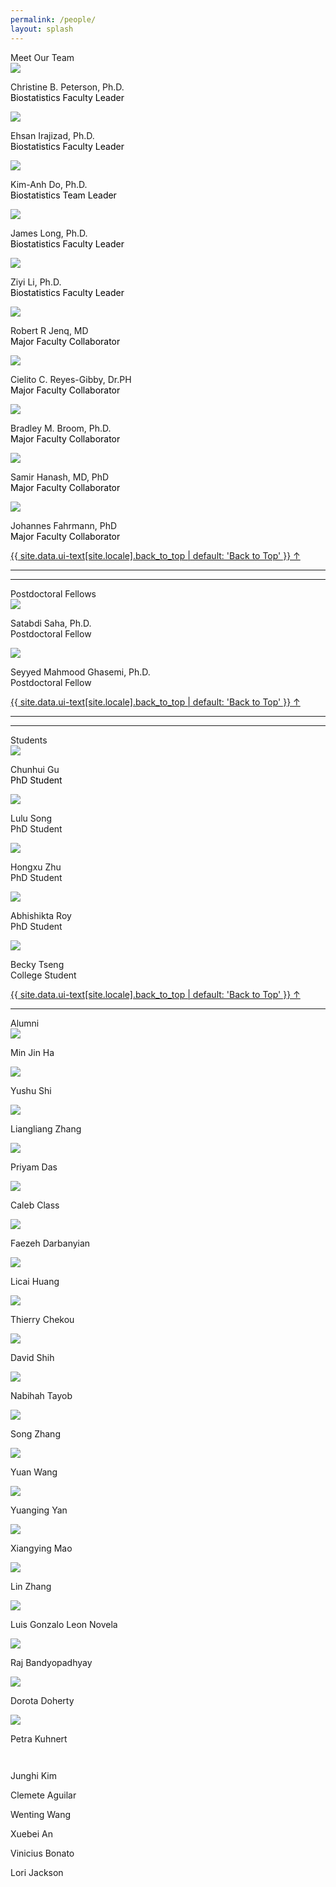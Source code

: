 ```yaml
---
permalink: /people/
layout: splash
---
```


<div class="responsive-container-block outer-container">
  <div class="responsive-container-block inner-container">
    <div class="text-blk section-head-text" style="margin-top:1em;">
      Meet Our Team
    </div>
    <!-- First row -->
    <div class="responsive-container-block">
      <div class="responsive-cell-block wk-desk-3 wk-ipadp-3 wk-tab-6 wk-mobile-12 team-card-container">
        <div class="team-card">
          <div class="img-wrapper">
            <img class="team-img" src="https://odin.mdacc.tmc.edu/~cbpeterson/images/CBP3.jpg">
          </div>
          <p class="text-blk name" style="margin-top:1em;">
            Christine B. Peterson, Ph.D.
          </p>
          <p class="text-blk position" style="margin-top:-1em;">
          <a href="https://faculty.mdanderson.org/profiles/christine_peterson.html" target="_blank" style="text-decoration: none; color: black;">
            Biostatistics Faculty Leader
          </a>
          </p>
          <div class="social-media-links">
            <a href="mailto:cbpeterson@mdanderson.org" target="_blank">
              <i class="fa fa-envelope" style="color: #000000;"></i>
            </a>
            <a href="https://odin.mdacc.tmc.edu/~cbpeterson/index.html" target="_blank">
              <i class="fa fa-link" style="color: #000000;"></i>
            </a>
          </div>
        </div>
      </div>
      <div class="responsive-cell-block wk-desk-3 wk-ipadp-3 wk-tab-6 wk-mobile-12 team-card-container">
        <div class="team-card">
          <div class="img-wrapper">
            <img class="team-img" src="../assets/images/people/ehsanI.JPG">
          </div>
          <p class="text-blk name" style="margin-top:1em;">
            Ehsan Irajizad, Ph.D.
          </p>
          <p class="text-blk position" style="margin-top:-1em;">
          <a href="../assets/EhsanIrajizadCV.pdf" target="_blank" style="text-decoration: none; color: black;">
            Biostatistics Faculty Leader
          </a>
          </p>
          <div class="social-media-links">
            <a href="mailto:EIrajizad@mdanderson.org" target="_blank">
              <i class="fa fa-envelope" style="color: #000000;"></i>
            </a>
            <a href="https://faculty.mdanderson.org/profiles/ehsan_irajizad.html" target="_blank">
              <i class="fa fa-link" style="color: #000000;"></i>
            </a>
          </div>
        </div>
      </div>
      <div class="responsive-cell-block wk-desk-3 wk-ipadp-3 wk-tab-6 wk-mobile-12 team-card-container">
                  <div class="team-card">
                    <div class="img-wrapper">
                      <img class="team-img" src="../assets/images/people/KDoHeadshot.JPG">
                    </div>
                    <p class="text-blk name" style="margin-top:1em;">
                      Kim-Anh Do, Ph.D.
                    </p>
                    <p class="text-blk position" style="margin-top:-1em;">
                    <a href="https://faculty.mdanderson.org/profiles/kim-anh_do.html" target="_blank" style="text-decoration: none; color: black;">
                      Biostatistics Team Leader
                    </a>
                    </p>
                    <div class="social-media-links1">
                      <a href="mailto:kim@mdanderson.org" target="_blank">
                        <i class="fa fa-envelope" style="color: #000000;"></i>
                      </a>
                      <a href="https://www.linkedin.com/in/kim-anh-do-35b31463/" target="_blank">
                        <i class="fab fa-linkedin" style="color: #000000;"></i>
                      </a>
                      <a href="https://faculty.mdanderson.org/profiles/kim-anh_do.html" target="_blank">
                        <i class="fa fa-link" style="color: #000000;"></i>
                      </a>
                      <a href="https://scholar.google.com/citations?user=Ixr1k3gAAAAJ&hl=en" target="_blank">
                        <i class="fab fa-google" style="color: #000000;"></i>
                      </a>
                    </div>
                  </div>
                </div>
      <div class="responsive-cell-block wk-desk-3 wk-ipadp-3 wk-tab-6 wk-mobile-12 team-card-container">
        <div class="team-card">
          <div class="img-wrapper">
            <img class="team-img" src="../assets/images/people/jamesL.JPG">
          </div>
          <p class="text-blk name" style="margin-top:1em;">
            James Long, Ph.D.
          </p>
          <p class="text-blk position" style="margin-top:-1em;">
          <a href="https://faculty.mdanderson.org/profiles/james_long.html" target="_blank" style="text-decoration: none; color: black;">
            Biostatistics Faculty Leader
          </a>
          </p>
          <div class="social-media-links">
            <a href="mailto:JPLong@mdanderson.org" target="_blank">
              <i class="fa fa-envelope" style="color: #000000;"></i>
            </a>
            <a href="https://longjp.github.io/" target="_blank">
              <i class="fa fa-link" style="color: #000000;"></i>
            </a>
          </div>
        </div>
      </div>
      <div class="responsive-cell-block wk-desk-3 wk-ipadp-3 wk-tab-6 wk-mobile-12 team-card-container">
        <div class="team-card">
          <div class="img-wrapper">
            <img class="team-img" src="../assets/images/people/ziyiL.JPG">
          </div>
          <p class="text-blk name" style="margin-top:1em;">
            Ziyi Li, Ph.D.
          </p>
          <p class="text-blk position" style="margin-top:-1em;">
          <a href="https://faculty.mdanderson.org/profiles/ziyi_li.html" target="_blank" style="text-decoration: none; color: black;">
            Biostatistics Faculty Leader
          </a>
          </p>
          <div class="social-media-links">
            <a href="mailto:zli16@mdanderson.org" target="_blank">
              <i class="fa fa-envelope" style="color: #000000;"></i>
            </a>
            <a href="https://ziyili20.github.io/" target="_blank">
              <i class="fa fa-link" style="color: #000000;"></i>
            </a>
          </div>
        </div>
      </div>
    </div>
  </div>
</div>
  <!-- End First row -->
  <!-- Second Row Start-->
 <div class="responsive-container-block">
                <div class="responsive-cell-block wk-desk-3 wk-ipadp-3 wk-tab-6 wk-mobile-12 team-card-container">
                    <div class="team-card">
                      <div class="img-wrapper">
                        <img class="team-img" src="../assets/images/people/robertJ.JPG">
                      </div>
                      <p class="text-blk name" style="margin-top:1em;">
                        Robert R Jenq, MD
                      </p>
                      <p class="text-blk position" style="margin-top:-1em;">
                      <a href="https://faculty.mdanderson.org/profiles/robert_jenq.html" target="_blank" style="text-decoration: none; color: black;">
                        Major Faculty Collaborator
                      </a>
                      </p>
                      <div class="social-media-links">
                        <a href="rrjenq@mdanderson.org" target="_blank">
                          <i class="fa fa-envelope" style="color: #000000;"></i>
                        </a>
                        <a href="https://www.mdanderson.org/research/departments-labs-institutes/labs/jenq-laboratory.html" target="_blank">
                          <i class="fa fa-link" style="color: #000000;"></i>
                        </a>
                      </div>
                    </div>
                  </div>
                <div class="responsive-cell-block wk-desk-3 wk-ipadp-3 wk-tab-6 wk-mobile-12 team-card-container">
                  <div class="team-card">
                    <div class="img-wrapper">
                      <img class="team-img" src="../assets/images/people/cielitoR.JPG">
                    </div>
                    <p class="text-blk name" style="margin-top:1em;">
                      Cielito C. Reyes-Gibby, Dr.PH
                    </p>
                    <p class="text-blk position" style="margin-top:-1em;">
                    <a href="https://faculty.mdanderson.org/profiles/cielito_c_reyes-gibby.html" target="_blank" style="text-decoration: none; color: black;">
                      Major Faculty Collaborator
                    </a>
                    </p>
                    <div class="social-media-links">
                      <a href="mailto:creyes@mdanderson.org" target="_blank">
                        <i class="fa fa-envelope" style="color: #000000;"></i>
                      </a>
                      <a href="https://profiles.viictr.org/display/12583737" target="_blank">
                        <i class="fa fa-link" style="color: #000000;"></i>
                      </a>
                    </div>
                  </div>
                </div>
                <div class="responsive-cell-block wk-desk-3 wk-ipadp-3 wk-tab-6 wk-mobile-12 team-card-container">
                  <div class="team-card">
                    <div class="img-wrapper">
                      <img class="team-img" src="../assets/images/people/bradleyB.JPG">
                    </div>
                    <p class="text-blk name" style="margin-top:1em;">
                      Bradley M. Broom, Ph.D.
                    </p>
                    <p class="text-blk position" style="margin-top:-1em;">
                    <a href="https://faculty.mdanderson.org/profiles/bradley_broom.html" target="_blank" style="text-decoration: none; color: black;">
                      Major Faculty Collaborator
                    </a>
                    </p>
                    <div class="social-media-links">
                      <a href="mailto:bmbroom@mdanderson.org" target="_blank">
                        <i class="fa fa-envelope" style="color: #000000;"></i>
                      </a>
                      <a href="https://odin.mdacc.tmc.edu/~bmbroom/" target="_blank">
                        <i class="fa fa-link" style="color: #000000;"></i>
                      </a>
                      <a href="https://www.linkedin.com/in/bradley-broom-6546377" target="_blank">
                        <i class="fab fa-linkedin" style="color: #000000;"></i>
                      </a>
                    </div>
                  </div>
                </div>
                <div class="responsive-cell-block wk-desk-3 wk-ipadp-3 wk-tab-6 wk-mobile-12 team-card-container">
                    <div class="team-card">
                      <div class="img-wrapper">
                        <img class="team-img" src="../assets/images/people/samH.JPG">
                      </div>
                      <p class="text-blk name" style="margin-top:1em;">
                        Samir Hanash, MD, PhD
                      </p>
                      <p class="text-blk position" style="margin-top:-1em;">
                      <a href="https://faculty.mdanderson.org/profiles/samir_hanash.html" target="_blank" style="text-decoration: none; color: black;">
                        Major Faculty Collaborator
                      </a>
                      </p>
                      <div class="social-media-links">
                        <a href="shanash@mdanderson.org" target="_blank">
                          <i class="fa fa-envelope" style="color: #000000;"></i>
                        </a>
                        <a href="https://mdanderson.elsevierpure.com/en/persons/samir-hanash" target="_blank">
                          <i class="fa fa-link" style="color: #000000;"></i>
                        </a>
                      </div>
                    </div>
                  </div>
                  <div class="responsive-cell-block wk-desk-3 wk-ipadp-3 wk-tab-6 wk-mobile-12 team-card-container">
                    <div class="team-card">
                      <div class="img-wrapper">
                        <img class="team-img" src="../assets/images/people/johannesF.JPG">
                      </div>
                      <p class="text-blk name" style="margin-top:1em;">
                        Johannes Fahrmann, PhD
                      </p>
                      <p class="text-blk position" style="margin-top:-1em;">
                      <a href="https://faculty.mdanderson.org/profiles/johannes_fahrmann.html" target="_blank" style="text-decoration: none; color: black;">
                        Major Faculty Collaborator
                      </a>
                      </p>
                      <div class="social-media-links">
                        <a href="JFFahrmann@mdanderson.org" target="_blank">
                          <i class="fa fa-envelope" style="color: #000000;"></i>
                        </a>
                        <a href="https://mdanderson.elsevierpure.com/en/persons/johannes-francois-fahrmann" target="_blank">
                          <i class="fa fa-link" style="color: #000000;"></i>
                        </a>
                      </div>
                    </div>
                  </div>
  </div>   
  <a href="#" class="back-to-top">{{ site.data.ui-text[site.locale].back_to_top | default: 'Back to Top' }} &uarr;</a>
  <!-- End Second Row -->
  <!-- Start Third row-->
  <hr>
<div class="responsive-container-block outer-container">
  <div class="responsive-container-block inner-container">
  <hr>
      <div class="text-blk section-head-text">
        Postdoctoral Fellows
      </div>
        <div class="responsive-container-block">
          <div class="responsive-cell-block wk-desk-3 wk-ipadp-3 wk-tab-6 wk-mobile-12 team-card-container">
            <div class="team-card">
              <div class="img-wrapper">
                <img class="team-img" src="../assets/images/people/satabdiS.JPG">
              </div>
              <p class="text-blk name" style="margin-top:1em;">
                Satabdi Saha, Ph.D.
              </p>
              <p class="text-blk position" style="margin-top:-1em;">
                Postdoctoral Fellow
              </p>
              <div class="social-media-links">
                <a href="mailto:SSaha1@mdanderson.org" target="_blank">
                  <i class="fa fa-envelope" style="color: #000000;"></i>
                </a>
                <a href="https://www.linkedin.com/in/satabdi-saha-886aaa29/" target="_blank">
                <i class="fab fa-linkedin" style="color: #000000;"></i>
                </a>
              </div>
            </div>
          </div>
          <div class="responsive-cell-block wk-desk-3 wk-ipadp-3 wk-tab-6 wk-mobile-12 team-card-container">
            <div class="team-card">
              <div class="img-wrapper">
                <img class="team-img" src="../assets/images/people/mahmoodG.JPG">
              </div>
              <p class="text-blk name" style="margin-top:1em;">
                Seyyed Mahmood Ghasemi, Ph.D.
              </p>
              <p class="text-blk position" style="margin-top:-1em;">
                Postdoctoral Fellow
              </p>
              <div class="social-media-links">
                <a href="mailto:SGhasemi@mdanderson.org" target="_blank">
                <i class="fa fa-envelope" style="color: #000000;"></i>
                </a>
                <a href="https://www.linkedin.com/in/smahmoodghasemi/" target="_blank">
                <i class="fab fa-linkedin" style="color: #000000;"></i>
                </a>
              </div>
            </div>
      </div>
    </div>
  </div>
</div>
  <!-- End Third Row -->
<a href="#" class="back-to-top">{{ site.data.ui-text[site.locale].back_to_top | default: 'Back to Top' }} &uarr;</a>
  <!-- Start Fourth row -->
<hr>
<div class="responsive-container-block outer-container">
  <div class="responsive-container-block inner-container">
    <hr>
      <div class="text-blk section-head-text">
        Students
      </div>
      <div class="responsive-container-block">
        <div class="responsive-cell-block wk-desk-3 wk-ipadp-3 wk-tab-6 wk-mobile-12 team-card-container">
          <div class="team-card">
            <div class="img-wrapper">
              <img class="team-img" src="../assets/images/people/chunhuiG.JPG">
            </div>
            <p class="text-blk name" style="margin-top:1em;">
              Chunhui Gu
            </p>
            <p class="text-blk position" style="margin-top:-1em;">
              <a href="../assets/chunhuiGuCV.pdf" target="_blank" style="text-decoration: none; color: black;"> 
                PhD Student
              </a>
            </p>
            <div class="social-media-links1">
              <a href="mailto:cgu3@mdanderson.org" target="_blank">
                <i class="fa fa-envelope" style="color: #000000;"></i>
              </a>
              <a href="https://fduguchunhui.github.io/" target="_blank">
                <i class="fa fa-link" style="color: #000000;"></i>
              </a>
              <a href="https://www.linkedin.com/in/chunhui-gu-60b524177/" target="_blank">
                <i class="fab fa-linkedin" style="color: #000000;"></i>
              </a>
              <a href="https://scholar.google.com/citations?user=xB7f1ycAAAAJ&hl=en" target="_blank">
                <i class="fab fa-google" style="color: #000000;"></i>
              </a>
              <a href="https://github.com/FDUguchunhui" target="_blank">
                <i class="fab fa-github" style="color: #000000;"></i>
              </a>
            </div>
          </div>
        </div>
        <div class="responsive-cell-block wk-desk-3 wk-ipadp-3 wk-tab-6 wk-mobile-12 team-card-container">
          <div class="team-card">
            <div class="img-wrapper">
              <img class="team-img" src="../assets/images/people/luluS.JPG">
            </div>
            <p class="text-blk name" style="margin-top:1em;">
              Lulu Song
            </p>
            <p class="text-blk position" style="margin-top:-1em;">
              PhD Student
            </p>
            <div class="social-media-links">
              <a href="mailto:LSong3@mdanderson.org" target="_blank">
                <i class="fa fa-envelope" style="color: #000000;"></i>
              </a>
              <a href="https://www.linkedin.com/in/lulu-song/" target="_blank">
                <i class="fab fa-linkedin" style="color: #000000;"></i>
              </a>
            </div>
          </div>
        </div>
        <div class="responsive-cell-block wk-desk-3 wk-ipadp-3 wk-tab-6 wk-mobile-12 team-card-container">
          <div class="team-card">
            <div class="img-wrapper">
              <img class="team-img" src="../assets/images/people/HongxuZ.JPG">
            </div>
            <p class="text-blk name" style="margin-top:1em;">
              Hongxu Zhu
            </p>
            <p class="text-blk position" style="margin-top:-1em;">
              PhD Student
            </p>
            <div class="social-media-links">
              <a href="mailto:Hongxu.Zhu@uth.tmc.edu" target="_blank">
                <i class="fa fa-envelope" style="color: #000000;"></i>
              </a>
            </div>
          </div>
        </div>
      </div>
<!-- End Fourth Row-->
<!-- Start Fifth Row-->
   <div class="responsive-container-block">
      <div class="responsive-cell-block wk-desk-3 wk-ipadp-3 wk-tab-6 wk-mobile-12 team-card-container">
        <div class="team-card">
          <div class="img-wrapper">
            <img class="team-img" src="../assets/images/people/aRoy.JPG">
          </div>
            <p class="text-blk name" style="margin-top:1em;">
              Abhishikta Roy
            </p>
            <p class="text-blk position" style="margin-top:-1em;">
              PhD Student
            </p>
            <div class="social-media-links">
              <a href="mailto:ARoy4@mdanderson.org" target="_blank">
                <i class="fa fa-envelope" style="color: #000000;"></i>
              </a>
            </div>
        </div>
      </div>
      <div class="responsive-cell-block wk-desk-3 wk-ipadp-3 wk-tab-6 wk-mobile-12 team-card-container">
        <div class="team-card">
          <div class="img-wrapper">
            <img class="team-img" src="../assets/images/people/beckyT.JPG">
          </div>
          <p class="text-blk name" style="margin-top:1em;">
            Becky Tseng
          </p>
          <p class="text-blk position" style="margin-top:-1em;">
            College Student
          </p>
          <div class="social-media-links3">
            <a href="mailto:btseng@mdanderson.org" target="_blank">
              <i class="fa fa-envelope" style="color: #000000;"></i>
            </a>
            <a href="https://www.beckytseng.com" target="_blank">
              <i class="fa fa-link" style="color: #000000;"></i>
            </a>
            <a href="https://www.linkedin.com/in/becky-tseng/" target="_blank">
              <i class="fab fa-linkedin" style="color: #000000;"></i>
            </a>
          </div>
        </div>
      </div>
    </div>
  </div>
</div>
<!--End Fifth Row -->
<a href="#" class="back-to-top">{{ site.data.ui-text[site.locale].back_to_top | default: 'Back to Top' }} &uarr;</a>
<hr>
<div class="responsive-container-block outer-container">
  <div class="responsive-container-block inner-container">
      <div class="text-blk section-head-text">
        Alumni
      </div>
      <div class="responsive-container-block">
        <div class="responsive-cell-block wk-desk-3 wk-ipadp-3 wk-tab-6 wk-mobile-12 team-card-container">
          <div class="team-card">
            <div class="img-wrapper">
              <img class="team-img" src="../assets/images/alumni/1.jpg">
            </div>
            <p class="text-blk name" style="margin-top:1em;">
              Min Jin Ha
            </p>
            <div class="social-media-links">
              <a href="https://sites.google.com/view/minjinha/home" target="_blank">
                <i class="fa fa-link" style="color: #000000;"></i>
              </a>
            </div>
          </div>
        </div>
        <div class="responsive-cell-block wk-desk-3 wk-ipadp-3 wk-tab-6 wk-mobile-12 team-card-container">
          <div class="team-card">
            <div class="img-wrapper">
              <img class="team-img" src="../assets/images/alumni/2.jpg">
            </div>
            <p class="text-blk name" style="margin-top:1em;">
              Yushu Shi
            </p>
            <div class="social-media-links">
              <a href="https://www.linkedin.com/in/yushushi" target="_blank">
                <i class="fa fa-link" style="color: #000000;"></i>
              </a>
            </div>
          </div>
        </div>
        <div class="responsive-cell-block wk-desk-3 wk-ipadp-3 wk-tab-6 wk-mobile-12 team-card-container">
          <div class="team-card">
            <div class="img-wrapper">
              <img class="team-img" src="../assets/images/alumni/3.jpg">
            </div>
            <p class="text-blk name" style="margin-top:1em;">
              Liangliang Zhang
            </p>
            <div class="social-media-links">
              <a href="https://case.edu/medicine/pqhs/about/people/primary-faculty/liangliang-lyons-zhang" target="_blank">
                <i class="fa fa-link" style="color: #000000;"></i>
              </a>
            </div>
          </div>
        </div>
        <div class="responsive-cell-block wk-desk-3 wk-ipadp-3 wk-tab-6 wk-mobile-12 team-card-container">
          <div class="team-card">
            <div class="img-wrapper">
              <img class="team-img" src="../assets/images/alumni/4.jpg">
            </div>
            <p class="text-blk name" style="margin-top:1em;">
              Priyam Das
            </p>
            <div class="social-media-links">
              <a href="https://medschool.vcu.edu/about/portfolio/details/dasp4/" target="_blank">
                <i class="fa fa-link" style="color: #000000;"></i>
              </a>
            </div>
          </div>
        </div>
        <div class="responsive-cell-block wk-desk-3 wk-ipadp-3 wk-tab-6 wk-mobile-12 team-card-container">
          <div class="team-card">
            <div class="img-wrapper">
              <img class="team-img" src="../assets/images/alumni/5.jpg">
            </div>
            <p class="text-blk name" style="margin-top:1em;">
              Caleb Class
            </p>
            <div class="social-media-links">
              <a href="https://research.butler.edu/caleb-class-lab/caleb-class/" target="_blank">
                <i class="fa fa-link" style="color: #000000;"></i>
              </a>
            </div>
          </div>
        </div>
      </div>
      <div class="responsive-container-block">
        <div class="responsive-cell-block wk-desk-3 wk-ipadp-3 wk-tab-6 wk-mobile-12 team-card-container">
          <div class="team-card">
            <div class="img-wrapper">
              <img class="team-img" src="../assets/images/alumni/6.jpg">
            </div>
            <p class="text-blk name" style="margin-top:1em;">
              Faezeh Darbanyian
            </p>
            <div class="social-media-links">
              <a href="https://www.linkedin.com/in/faezeh-darbaniyan-047b9098" target="_blank">
                <i class="fa fa-link" style="color: #000000;"></i>
              </a>
              <a href="https://scholar.google.com/citations?user=LnUCtngAAAAJ&hl=en&oi=ao" target="_blank">
                        <i class="fab fa-google" style="color: #000000;"></i>
              </a>
            </div>
          </div>
        </div>
        <div class="responsive-cell-block wk-desk-3 wk-ipadp-3 wk-tab-6 wk-mobile-12 team-card-container">
          <div class="team-card">
            <div class="img-wrapper">
              <img class="team-img" src="../assets/images/alumni/8.jpg">
            </div>
            <p class="text-blk name" style="margin-top:1em;">
              Licai Huang
            </p>
            <div class="social-media-links">
              <a href="https://www.linkedin.com/in/licai-huang-b01bb1b2" target="_blank">
                <i class="fa fa-link" style="color: #000000;"></i>
              </a>
            </div>
          </div>
        </div>
        <div class="responsive-cell-block wk-desk-3 wk-ipadp-3 wk-tab-6 wk-mobile-12 team-card-container">
          <div class="team-card">
            <div class="img-wrapper">
              <img class="team-img" src="../assets/images/alumni/9.jpg">
            </div>
            <p class="text-blk name" style="margin-top:1em;">
              Thierry Chekou
            </p>
            <div class="social-media-links">
              <a href="https://directory.sph.umn.edu/bio/sph-a-z/thierry-chekouo" target="_blank">
                <i class="fa fa-link" style="color: #000000;"></i>
              </a>
            </div>
          </div>
        </div>
        <div class="responsive-cell-block wk-desk-3 wk-ipadp-3 wk-tab-6 wk-mobile-12 team-card-container">
          <div class="team-card">
            <div class="img-wrapper">
              <img class="team-img" src="../assets/images/alumni/10.jpg">
            </div>
            <p class="text-blk name" style="margin-top:1em;">
              David Shih
            </p>
            <div class="social-media-links">
              <a href="https://hk.linkedin.com/in/davidjhshih" target="_blank">
                <i class="fa fa-link" style="color: #000000;"></i>
              </a>
            </div>
          </div>
        </div>
      </div>
      <div class="responsive-container-block">
        <div class="responsive-cell-block wk-desk-3 wk-ipadp-3 wk-tab-6 wk-mobile-12 team-card-container">
          <div class="team-card">
            <div class="img-wrapper">
              <img class="team-img" src="../assets/images/alumni/12.jpg">
            </div>
            <p class="text-blk name" style="margin-top:1em;">
              Nabihah Tayob
            </p>
            <div class="social-media-links">
              <a href="https://www.dfhcc.harvard.edu/insider/member-detail/member/nabihah-tayob-phd/" target="_blank">
                <i class="fa fa-link" style="color: #000000;"></i>
              </a>
            </div>
          </div>
        </div>
        <div class="responsive-cell-block wk-desk-3 wk-ipadp-3 wk-tab-6 wk-mobile-12 team-card-container">
          <div class="team-card">
            <div class="img-wrapper">
              <img class="team-img" src="../assets/images/alumni/13.jpg">
            </div>
            <p class="text-blk name" style="margin-top:1em;">
              Song Zhang
            </p>
            <div class="social-media-links">
              <a href="https://profiles.utsouthwestern.edu/profile/97222/song-zhang.html" target="_blank">
                <i class="fa fa-link" style="color: #000000;"></i>
              </a>
            </div>
          </div>
        </div>
        <div class="responsive-cell-block wk-desk-3 wk-ipadp-3 wk-tab-6 wk-mobile-12 team-card-container">
          <div class="team-card">
            <div class="img-wrapper">
              <img class="team-img" src="../assets/images/alumni/15.jpg">
            </div>
            <p class="text-blk name" style="margin-top:1em;">
              Yuan Wang
            </p>
            <div class="social-media-links">
              <a href="https://sc.edu/study/colleges_schools/public_health/faculty-staff/wang_yuan.php" target="_blank">
                <i class="fa fa-link" style="color: #000000;"></i>
              </a>
            </div>
          </div>
        </div>
      </div>
      <div class="responsive-container-block">
        <div class="responsive-cell-block wk-desk-3 wk-ipadp-3 wk-tab-6 wk-mobile-12 team-card-container">
          <div class="team-card">
            <div class="img-wrapper">
              <img class="team-img" src="../assets/images/alumni/16.jpg">
            </div>
            <p class="text-blk name" style="margin-top:1em;">
              Yuanging Yan
            </p>
            <div class="social-media-links">
              <a href="https://www.feinberg.northwestern.edu/faculty-profiles/az/profile.html?xid=53252" target="_blank">
                <i class="fa fa-link" style="color: #000000;"></i>
              </a>
            </div>
          </div>
        </div>
        <div class="responsive-cell-block wk-desk-3 wk-ipadp-3 wk-tab-6 wk-mobile-12 team-card-container">
          <div class="team-card">
            <div class="img-wrapper">
              <img class="team-img" src="../assets/images/alumni/17.jpg">
            </div>
            <p class="text-blk name" style="margin-top:1em;">
              Xiangying Mao
            </p>
            <div class="social-media-links">
              <a href="https://www.linkedin.com/in/xiangying-mao-2a03aba5" target="_blank">
                <i class="fa fa-link" style="color: #000000;"></i>
              </a>
            </div>
          </div>
        </div>
        <div class="responsive-cell-block wk-desk-3 wk-ipadp-3 wk-tab-6 wk-mobile-12 team-card-container">
          <div class="team-card">
            <div class="img-wrapper">
              <img class="team-img" src="../assets/images/alumni/19.jpg">
            </div>
            <p class="text-blk name" style="margin-top:1em;">
              Lin Zhang
            </p>
            <div class="social-media-links">
              <a href="https://directory.sph.umn.edu/bio/sph-a-z/lin-zhang" target="_blank">
                <i class="fa fa-link" style="color: #000000;"></i>
              </a>
            </div>
          </div>
        </div>
        <div class="responsive-cell-block wk-desk-3 wk-ipadp-3 wk-tab-6 wk-mobile-12 team-card-container">
          <div class="team-card">
            <div class="img-wrapper">
              <img class="team-img" src="../assets/images/alumni/20.jpg">
            </div>
            <p class="text-blk name" style="margin-top:1em;">
              Luis Gonzalo Leon Novela
            </p>
            <div class="social-media-links">
              <a href="https://www.linkedin.com/in/luis-leon-novelo-42b81231" target="_blank">
                <i class="fa fa-link" style="color: #000000;"></i>
              </a>
            </div>
          </div>
        </div>
      </div>
      <div class="responsive-container-block">
        <div class="responsive-cell-block wk-desk-3 wk-ipadp-3 wk-tab-6 wk-mobile-12 team-card-container">
          <div class="team-card">
            <div class="img-wrapper">
              <img class="team-img" src="../assets/images/alumni/22.jpg">
            </div>
            <p class="text-blk name" style="margin-top:1em;">
              Raj Bandyopadhyay
            </p>
            <div class="social-media-links">
              <a href="https://www.blackhat.com/us-14/speakers/Raj-Bandyopadhyay.html" target="_blank">
                <i class="fa fa-link" style="color: #000000;"></i>
              </a>
            </div>
          </div>
        </div>
        <div class="responsive-cell-block wk-desk-3 wk-ipadp-3 wk-tab-6 wk-mobile-12 team-card-container">
          <div class="team-card">
            <div class="img-wrapper">
              <img class="team-img" src="../assets/images/alumni/24.jpg">
            </div>
            <p class="text-blk name" style="margin-top:1em;">
              Dorota Doherty
            </p>
            <div class="social-media-links">
              <a href="https://research-repository.uwa.edu.au/en/persons/dorota-doherty" target="_blank">
                <i class="fa fa-link" style="color: #000000;"></i>
              </a>
            </div>
          </div>
        </div>
        <div class="responsive-cell-block wk-desk-3 wk-ipadp-3 wk-tab-6 wk-mobile-12 team-card-container">
          <div class="team-card">
            <div class="img-wrapper">
              <img class="team-img" src="../assets/images/alumni/25.jpg">
            </div>
            <p class="text-blk name" style="margin-top:1em;">
              Petra Kuhnert
            </p>
            <div class="social-media-links">
              <a href="https://people.csiro.au/K/P/Petra-Kuhnert" target="_blank">
                <i class="fa fa-link" style="color: #000000;"></i>
              </a>
            </div>
          </div>
        </div>
      </div>
    </div>
  </div>
<div class="responsive-container-block inner-container">
  <div class="row-container" style="margin-top: 3em;">
    <p class="text-blk name" style="margin-right:5em;">Junghi Kim</p>
    <p class="text-blk name" style="margin-right:5em;">Clemete Aguilar</p>
    <p class="text-blk name" style="margin-right:5em;">Wenting Wang</p>
    <p class="text-blk name" style="margin-right:5em;">Xuebei An</p>
    <p class="text-blk name" style="margin-right:5em;">Vinicius Bonato</p>
    <p class="text-blk name" style="margin-right:5em;">Lori Jackson</p>
  </div>
</div>



